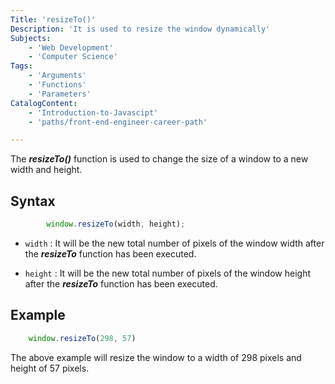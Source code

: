```yaml
---
Title: 'resizeTo()'
Description: 'It is used to resize the window dynamically'
Subjects: 
    - 'Web Development'
    - 'Computer Science'
Tags:
    - 'Arguments'
    - 'Functions'
    - 'Parameters'
CatalogContent:
    - 'Introduction-to-Javascipt'
    - 'paths/front-end-engineer-career-path'

---
```


The ***resizeTo()*** function is used to change the size of a window to a new width and height.

## Syntax
```js
        window.resizeTo(width, height);
```

- `width` : It will be the new total number of pixels of the window width after the ***resizeTo*** function has been executed.

- `height` : It will be the new total number of pixels of the window height after the  ***resizeTo*** function has been executed.

## Example


```js
    window.resizeTo(298, 57)
```

The above example will resize the window to a width of 298 pixels and height of 57 pixels.
